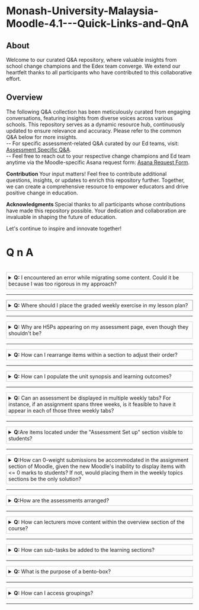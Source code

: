 # Monash-University-Malaysia-Moodle-4.1---Quick-Links-and-QnA

## About
Welcome to our curated Q&A repository, where valuable insights from school change champions and the Edex team converge. We extend our heartfelt thanks to all participants who have contributed to this collaborative effort.

## Overview
The following Q&A collection has been meticulously curated from engaging conversations, featuring insights from diverse voices across various schools. This repository serves as a dynamic resource hub, continuously updated to ensure relevance and accuracy.
Please refer to the common Q&A below for more insights. <br> 
-- For specific assessment-related Q&A curated by our Ed teams, visit: [Assessment Specific Q&A](https://www.monash.edu/learning-teaching/TeachHQ/moodle/digital-learning-uplift/_nocache#tabs__3520132-03).<br>
-- Feel free to reach out to your respective change champions and Ed team anytime via the Moodle-specific Asana request form: [Asana Request Form](https://form.asana.com/?k=q1Y9ZVYYYDYaIGB4-gjJ_Q&d=943385589454630).<br>

<b> Contribution </b>
Your input matters! Feel free to contribute additional questions, insights, or updates to enrich this repository further. Together, we can create a comprehensive resource to empower educators and drive positive change in education.

<b> Acknowledgments </b>
Special thanks to all participants whose contributions have made this repository possible. Your dedication and collaboration are invaluable in shaping the future of education.

Let's continue to inspire and innovate together!

# Q n A
<br>

<!--  1----------------------------------------------->
<details  style="border: 1px solid #ccc; padding: 5px;">
<summary> <b>Q:</b> I encountered an error while migrating some content. Could it be because I was too rigorous in my approach?
</summary>
<br> <b>A:</b>
<p>
<img src="https://github.com/nimbusr/Monash-University-Malaysia-Moodle-4.1---Quick-Links-and-QnA/blob/main/Images/miscellaneuos_1.png" alt="Fig: Example of the error encountered" />
 <b>Fig: Example of the error encountered.</b>
</p>
It's possible that the error occurred because your actions were too rigorous during the migration. It's a good idea to find a balance between thoroughness and avoiding unintended consequences. In this case, moving the page backward and redoing it seems to have resolved the issue.
</details>

---

<!--  2---------------------------------------------->

<details style="border: 1px solid #999; padding: 5px;">

<summary> <b>Q:</b> Where should I place the graded weekly exercise in my lesson plan? </summary>
<br> <b>A:</b>
<p>
<img src="https://github.com/nimbusr/Monash-University-Malaysia-Moodle-4.1---Quick-Links-and-QnA/blob/main/Images/assignment_wraup_section.png" alt="Fig: Example of the error encountered" />
<br>
   <b>Fig: Example of the populated assignments sourced from wrapup section.</b>
</p>


Yes, you could place the graded weekly exercise at the end of your lesson plan, in the "wrap-up" section and they will show in the assessment summary table. 
</details>

---

<!--  3----------------------------------------------->
<details  style="border: 1px solid #ccc; padding: 5px;">

<summary> <b>Q:</b> Why are H5Ps appearing on my assessment page, even though they shouldn't be? </summary>
<br> <b>A:</b>
This is happening because some of your H5Ps are currently set to have a graded value. By default, graded activities show up on the assessment page.

To fix this, follow these steps:<br> 

-- Go to the "Gradebook setup" section. <br> 
-- Identify the H5Ps that are causing the issue. <br> 
-- Change the weight of each H5P to 0%. This essentially removes their grading value.<br> 

Once you've adjusted the weight for all relevant H5Ps, the assessment page should no longer display them.

</details>

---

<!--  4----------------------------------------------->
<details  style="border: 1px solid #ccc; padding: 5px;">

<summary> <b>Q:</b> How can I rearrange items within a section to adjust their order? </summary>
<br> <b>A:</b>
To rearrange items within a section to adjust their order in Moodle, follow these steps: <br>

-- Hover over any activity block within the section.<br>
-- You will notice crosshairs appearing; use them to grab the activity block. <br>
-- Drag the block to the desired position within the section. <br>
-- Drop the block in its new position to rearrange the items. <br>
However, please note that this feature may not work for activities in the "Overview" section. In such cases, you will need to use the mass actions block to move items. Additionally, ensure that there is content present in the destination subsection for seamless movement across subsections.

</details>

---

<!--  5----------------------------------------------->
<details  style="border: 1px solid #ccc; padding: 5px;">

<summary> <b>Q:</b> How can I populate the unit synopsis and learning outcomes? </summary>
<br> <b>A:</b>
The unit synopsis and learning outcomes are automatically populated from the handbook.

</details>

---

<!--  6----------------------------------------------->
<details  style="border: 1px solid #ccc; padding: 5px;">

<summary> <b>Q:</b> Can an assessment be displayed in multiple weekly tabs? For instance, if an assignment spans three weeks, is it feasible to have it appear in each of those three weekly tabs? </summary>
<br> <b>A:</b>
No, having multiple submission boxes is equivalent to having multiple assessments.
</details>

---

<!--  7----------------------------------------------->
<details  style="border: 1px solid #ccc; padding: 5px;">

<summary> <b>Q:</b>Are items located under the "Assessment Set up" section visible to students? </summary>
<br> <b>A:</b>
No, items located under the "Assessment Set up" section are supposed to be hidden from students.

</details>

---

<!--  8----------------------------------------------->
<details  style="border: 1px solid #ccc; padding: 5px;">

<summary> <b>Q:</b>How can 0-weight submissions be accommodated in the assignment section of Moodle, given the new Moodle's inability to display items with <= 0 marks to students? If not, would placing them in the weekly topics sections be the only solution? </summary>
<br> <b>A:</b>
 The 0-weight submissions need to be placed in the learning section, as they do not appear in the assessment tab. However, one workaround involves including a description and link to the related peer-review activity within the description of the "parent" assessment. This approach ensures visibility of the peer-review activity in the assessment tab's description area, although it remains absent from the assessment overview table.
</details>

---

<!--  9----------------------------------------------->
<details  style="border: 1px solid #ccc; padding: 5px;">

<summary> <b>Q:</b>How are the assessments arranged? </summary>
<br> <b>A:</b>
 The dynamic page for the assessment summary is automatically sorted based on the submission deadline in temporal order.
</details>

---

<!--  10----------------------------------------------->
<details  style="border: 1px solid #ccc; padding: 5px;">

<summary> <b>Q:</b> How can lecturers move content within the overview section of the course? </summary>
<br> <b>A:</b>
Only administrators have the permission to move content within the overview section. Lecturers do not have the ability to perform this action. Please raise an Asana request for this. </details>

---

<!--  11----------------------------------------------->
<details  style="border: 1px solid #ccc; padding: 5px;">

<summary> <b>Q:</b> How can sub-tasks be added to the learning sections?</summary>
<br> <b>A:</b>
<p>
<img src="https://github.com/nimbusr/Monash-University-Malaysia-Moodle-4.1---Quick-Links-and-QnA/blob/main/Images/sub_tasks_learning.png" alt="Fig: Example of the error encountered" />
 <b>Fig: An example of multiple sub-tasks under the three learning sections, this enables tracking of learning journey.</b>
</p>


Educators have the capability to add sub-tasks under each section. However, ensuring accurate task counts necessitates the enabling of completion tracking in relevant activities and resources.
</details>

---

<!--  12----------------------------------------------->
<details  style="border: 1px solid #ccc; padding: 5px;">

<summary> <b>Q:</b> What is the purpose of a bento-box?</summary>
<br> <b>A:</b>


The Bento Box feature will offer a summary for the selected topic.
</details>

---

<!--  13----------------------------------------------->
<details  style="border: 1px solid #ccc; padding: 5px;">

<summary> <b>Q:</b> How can I access groupings?</summary>
<br> <b>A:</b>


Please refer to this guide for instructions on how to set groups and groupings in Moodle:

[Set Groups and Groupings in Moodle](https://www.monash.edu/learning-teaching/TeachHQ/moodle/moodle-setup/how-to/set-groups-and-groupings-in-moodle#tabs__3254627-01)

</details>

---
